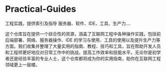 # Practical-Guides
工程实践，提供索引及指导
服务器、软件、IDE、工具、生产力....

这个仓库旨在提供一个综合性的资源，涵盖了互联网工程中各种操作实践，包括前后端部署、网络、服务器操作、IDE 的学习与使用、工具的使用以及提升生产力等方面。我们收集并整理了大量实用的指南、教程、技巧和工具，旨在帮助开发人员和工程师更好地应对日常工作中的挑战，提高工作效率和技能水平。无论你是初学者还是经验丰富的专业人士，这个仓库都将成为你的实用指南，助你在互联网工程领域更上一层楼。
